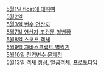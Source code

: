 <a href="https://github.com/hbsowo58/FastCampus_Summary/blob/master/README/2019-05/0501.md"> 5월1일 float에 대하여 <br>
<a href="https://github.com/hbsowo58/FastCampus_Summary/blob/master/README/2019-05/0502.md"> 5월2일  <br>
<a href="https://github.com/hbsowo58/FastCampus_Summary/blob/master/README/2019-05/0503.md"> 5월3일 변수,연산자 <br>
<a href="https://github.com/hbsowo58/FastCampus_Summary/blob/master/README/2019-05/0507.md"> 5월7일 연산자,조건문,형변환 <br>
<a href="https://github.com/hbsowo58/FastCampus_Summary/blob/master/README/2019-05/0508.md"> 5월8일 스코프,객체 <br>
<a href="https://github.com/hbsowo58/FastCampus_Summary/blob/master/README/2019-05/0509.md"> 5월9일 자바스크립트 별찍기 <br>
<a href="https://github.com/hbsowo58/FastCampus_Summary/blob/master/README/2019-05/05010.md"> 5월10일 전역변수 문제점 <br>
<a href="https://github.com/hbsowo58/FastCampus_Summary/blob/master/README/2019-05/0513.md"> 5월13일 객체 생성, 일급객체, 프로토타입<br>